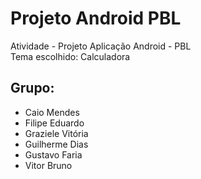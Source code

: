 # Projeto Android PBL
Atividade - Projeto Aplicação Android - PBL<br>
Tema escolhido: Calculadora
## Grupo:
- Caio Mendes
- Filipe Eduardo
- Graziele Vitória
- Guilherme Dias
- Gustavo Faria
- Vitor Bruno
